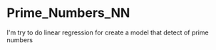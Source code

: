 # Prime_Numbers_NN
I'm try to do linear regression for create a model that detect of prime numbers 
